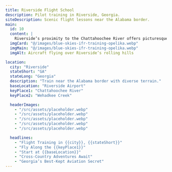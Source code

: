 ```yaml
---
title: Riverside Flight School
description: Pilot training in Riverside, Georgia.
siteDescription: Scenic flight lessons near the Alabama border.
main:
  id: 10
  content: |
    Riverside’s proximity to the Chattahoochee River offers picturesque training routes.
  imgCard: "@/images/blue-skies-ifr-training-opelika.webp"
  imgMain: "@/images/blue-skies-ifr-training-opelika.webp"
  imgAlt: Aircraft flying over Riverside’s rolling hills

location:
  city: "Riverside"
  stateShort: "GA"
  stateLong: "Georgia"
  description: "Train near the Alabama border with diverse terrain."
  baseLocation: "Riverside Airport"
  keyPlace1: "Chattahoochee River"
  keyPlace2: "Wehadkee Creek"

  headerImages:
    - "/src/assets/placeholder.webp"
    - "/src/assets/placeholder.webp"
    - "/src/assets/placeholder.webp"
    - "/src/assets/placeholder.webp"
    - "/src/assets/placeholder.webp"

  headlines:
    - "Flight Training in {{city}}, {{stateShort}}"
    - "Fly Along the {{keyPlace1}}"
    - "Start at {{baseLocation}}"
    - "Cross-Country Adventures Await"
    - "Georgia’s Best-Kept Aviation Secret"
---
```

